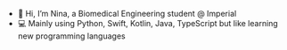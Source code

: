 - 👋 Hi, I’m Nina, a Biomedical Engineering student @ Imperial
- 💻 Mainly using Python, Swift, Kotlin, Java, TypeScript but like learning new programming languages
